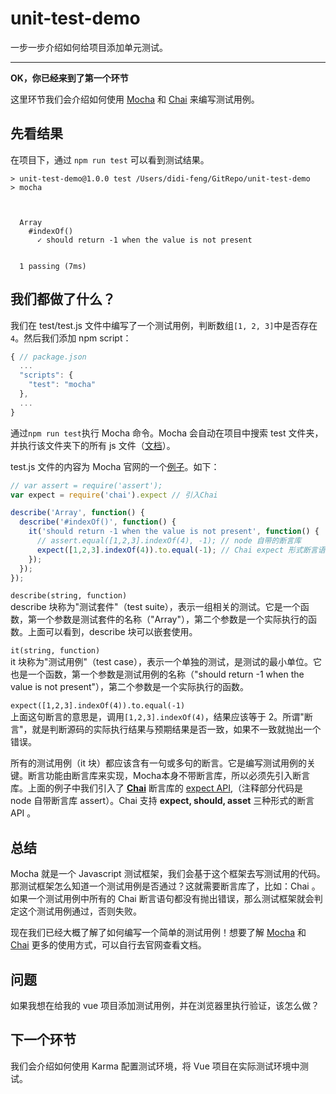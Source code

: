 # unit-test-demo

一步一步介绍如何给项目添加单元测试。

---

**OK，你已经来到了第一个环节**

这里环节我们会介绍如何使用 [Mocha](https://mochajs.org/) 和 [Chai](https://www.chaijs.com/) 来编写测试用例。

## 先看结果

在项目下，通过 `npm run test` 可以看到测试结果。

```shell
> unit-test-demo@1.0.0 test /Users/didi-feng/GitRepo/unit-test-demo
> mocha



  Array
    #indexOf()
      ✓ should return -1 when the value is not present


  1 passing (7ms)
```

## 我们都做了什么？

我们在 test/test.js 文件中编写了一个测试用例，判断数组`[1, 2, 3]`中是否存在`4`。然后我们添加 npm script：

```javascript
{ // package.json
  ...
  "scripts": {
    "test": "mocha"
  },
  ...
}
```

通过`npm run test`执行 Mocha 命令。Mocha 会自动在项目中搜索 test 文件夹，并执行该文件夹下的所有 js 文件（[文档](https://mochajs.org/#the-test-directory)）。

test.js 文件的内容为 Mocha 官网的一个[例子](https://mochajs.org/#getting-started)。如下：

```javascript
// var assert = require('assert');
var expect = require('chai').expect // 引入Chai

describe('Array', function() {
  describe('#indexOf()', function() {
    it('should return -1 when the value is not present', function() {
      // assert.equal([1,2,3].indexOf(4), -1); // node 自带的断言库
      expect([1,2,3].indexOf(4)).to.equal(-1); // Chai expect 形式断言语句
    });
  });
});
```
`describe(string, function)`<br>
describe 块称为"测试套件"（test suite），表示一组相关的测试。它是一个函数，第一个参数是测试套件的名称（"Array"），第二个参数是一个实际执行的函数。上面可以看到，describe 块可以嵌套使用。

`it(string, function)`<br>
it 块称为"测试用例"（test case），表示一个单独的测试，是测试的最小单位。它也是一个函数，第一个参数是测试用例的名称（"should return -1 when the value is not present"），第二个参数是一个实际执行的函数。

`expect([1,2,3].indexOf(4)).to.equal(-1)`<br>
上面这句断言的意思是，调用`[1,2,3].indexOf(4)`，结果应该等于 2。所谓"断言"，就是判断源码的实际执行结果与预期结果是否一致，如果不一致就抛出一个错误。

所有的测试用例（it 块）都应该含有一句或多句的断言。它是编写测试用例的关键。断言功能由断言库来实现，Mocha本身不带断言库，所以必须先引入断言库。上面的例子中我们引入了 **[Chai](https://www.chaijs.com/)** 断言库的 [expect API](https://www.chaijs.com/api/bdd/),（注释部分代码是 node 自带断言库 assert）。Chai 支持 **expect, should, asset** 三种形式的断言 API 。

## 总结

Mocha 就是一个 Javascript 测试框架，我们会基于这个框架去写测试用的代码。那测试框架怎么知道一个测试用例是否通过？这就需要断言库了，比如：Chai 。如果一个测试用例中所有的 Chai 断言语句都没有抛出错误，那么测试框架就会判定这个测试用例通过，否则失败。

现在我们已经大概了解了如何编写一个简单的测试用例！想要了解 [Mocha](https://mochajs.org/) 和 [Chai](https://www.chaijs.com/) 更多的使用方式，可以自行去官网查看文档。

## 问题

如果我想在给我的 vue 项目添加测试用例，并在浏览器里执行验证，该怎么做？

## 下一个环节

我们会介绍如何使用 Karma 配置测试环境，将 Vue 项目在实际测试环境中测试。